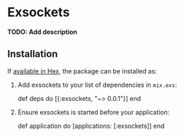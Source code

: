 # Exsockets

**TODO: Add description**

## Installation

If [available in Hex](https://hex.pm/docs/publish), the package can be installed as:

  1. Add exsockets to your list of dependencies in `mix.exs`:

        def deps do
          [{:exsockets, "~> 0.0.1"}]
        end

  2. Ensure exsockets is started before your application:

        def application do
          [applications: [:exsockets]]
        end

